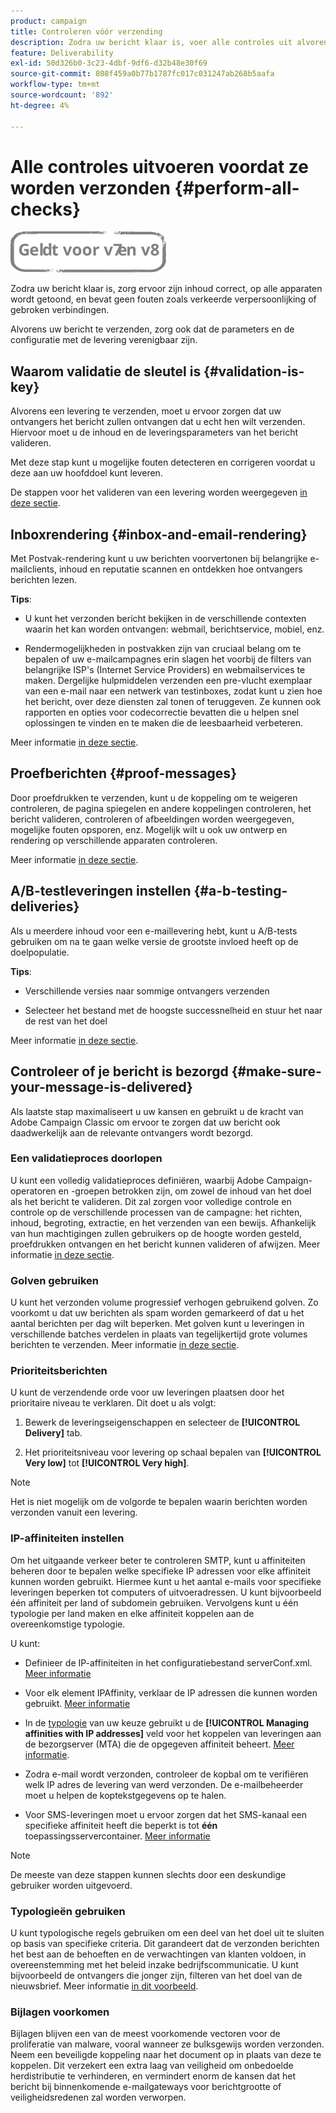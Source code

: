 ```yaml
---
product: campaign
title: Controleren vóór verzending
description: Zodra uw bericht klaar is, voer alle controles uit alvorens te verzenden
feature: Deliverability
exl-id: 50d326b0-3c23-4dbf-9df6-d32b48e30f69
source-git-commit: 808f459a0b77b1787fc017c031247ab268b5aafa
workflow-type: tm+mt
source-wordcount: '892'
ht-degree: 4%

---
```


# Alle controles uitvoeren voordat ze worden verzonden {#perform-all-checks}

![](../../assets/common.svg)

Zodra uw bericht klaar is, zorg ervoor zijn inhoud correct, op alle apparaten wordt getoond, en bevat geen fouten zoals verkeerde verpersoonlijking of gebroken verbindingen.

Alvorens uw bericht te verzenden, zorg ook dat de parameters en de configuratie met de levering verenigbaar zijn.

## Waarom validatie de sleutel is {#validation-is-key}

Alvorens een levering te verzenden, moet u ervoor zorgen dat uw ontvangers het bericht zullen ontvangen dat u echt hen wilt verzenden. Hiervoor moet u de inhoud en de leveringsparameters van het bericht valideren.

Met deze stap kunt u mogelijke fouten detecteren en corrigeren voordat u deze aan uw hoofddoel kunt leveren.

De stappen voor het valideren van een levering worden weergegeven [in deze sectie](steps-validating-the-delivery.md).

## Inboxrendering {#inbox-and-email-rendering}

Met Postvak-rendering kunt u uw berichten voorvertonen bij belangrijke e-mailclients, inhoud en reputatie scannen en ontdekken hoe ontvangers berichten lezen.

**Tips**:

* U kunt het verzonden bericht bekijken in de verschillende contexten waarin het kan worden ontvangen: webmail, berichtservice, mobiel, enz.

* Rendermogelijkheden in postvakken zijn van cruciaal belang om te bepalen of uw e-mailcampagnes erin slagen het voorbij de filters van belangrijke ISP&#39;s (Internet Service Providers) en webmailservices te maken. Dergelijke hulpmiddelen verzenden een pre-vlucht exemplaar van een e-mail naar een netwerk van testinboxes, zodat kunt u zien hoe het bericht, over deze diensten zal tonen of teruggeven. Ze kunnen ook rapporten en opties voor codecorrectie bevatten die u helpen snel oplossingen te vinden en te maken die de leesbaarheid verbeteren.

Meer informatie [in deze sectie](inbox-rendering.md).

## Proefberichten {#proof-messages}

Door proefdrukken te verzenden, kunt u de koppeling om te weigeren controleren, de pagina spiegelen en andere koppelingen controleren, het bericht valideren, controleren of afbeeldingen worden weergegeven, mogelijke fouten opsporen, enz. Mogelijk wilt u ook uw ontwerp en rendering op verschillende apparaten controleren.

Meer informatie [in deze sectie](steps-validating-the-delivery.md#sending-a-proof).

## A/B-testleveringen instellen {#a-b-testing-deliveries}

Als u meerdere inhoud voor een e-maillevering hebt, kunt u A/B-tests gebruiken om na te gaan welke versie de grootste invloed heeft op de doelpopulatie.

**Tips**:

* Verschillende versies naar sommige ontvangers verzenden

* Selecteer het bestand met de hoogste successnelheid en stuur het naar de rest van het doel

Meer informatie [in deze sectie](get-started-a-b-testing.md).

## Controleer of je bericht is bezorgd {#make-sure-your-message-is-delivered}

Als laatste stap maximaliseert u uw kansen en gebruikt u de kracht van Adobe Campaign Classic om ervoor te zorgen dat uw bericht ook daadwerkelijk aan de relevante ontvangers wordt bezorgd.

### Een validatieproces doorlopen

U kunt een volledig validatieproces definiëren, waarbij Adobe Campaign-operatoren en -groepen betrokken zijn, om zowel de inhoud van het doel als het bericht te valideren. Dit zal zorgen voor volledige controle en controle op de verschillende processen van de campagne: het richten, inhoud, begroting, extractie, en het verzenden van een bewijs. Afhankelijk van hun machtigingen zullen gebruikers op de hoogte worden gesteld, proefdrukken ontvangen en het bericht kunnen valideren of afwijzen. Meer informatie [in deze sectie](../../campaign/using/marketing-campaign-approval.md).

### Golven gebruiken

U kunt het verzonden volume progressief verhogen gebruikend golven. Zo voorkomt u dat uw berichten als spam worden gemarkeerd of dat u het aantal berichten per dag wilt beperken. Met golven kunt u leveringen in verschillende batches verdelen in plaats van tegelijkertijd grote volumes berichten te verzenden. Meer informatie [in deze sectie](steps-sending-the-delivery.md#sending-using-multiple-waves).

### Prioriteitsberichten

U kunt de verzendende orde voor uw leveringen plaatsen door het prioritaire niveau te verklaren. Dit doet u als volgt:

1. Bewerk de leveringseigenschappen en selecteer de **[!UICONTROL Delivery]** tab.

1. Het prioriteitsniveau voor levering op schaal bepalen van **[!UICONTROL Very low]** tot **[!UICONTROL Very high]**.

>[!NOTE]
>
>Het is niet mogelijk om de volgorde te bepalen waarin berichten worden verzonden vanuit een levering.

### IP-affiniteiten instellen

Om het uitgaande verkeer beter te controleren SMTP, kunt u affiniteiten beheren door te bepalen welke specifieke IP adressen voor elke affiniteit kunnen worden gebruikt. Hiermee kunt u het aantal e-mails voor specifieke leveringen beperken tot computers of uitvoeradressen. U kunt bijvoorbeeld één affiniteit per land of subdomein gebruiken. Vervolgens kunt u één typologie per land maken en elke affiniteit koppelen aan de overeenkomstige typologie.

U kunt:

* Definieer de IP-affiniteiten in het configuratiebestand serverConf.xml. [Meer informatie](../../installation/using/configuring-campaign-server.md#managing-outbound-smtp-traffic-with-affinities)

* Voor elk element IPAffinity, verklaar de IP adressen die kunnen worden gebruikt. [Meer informatie](../../installation/using/email-deliverability.md#list-of-ip-addresses-to-use)

* In de [typologie](../../campaign-opt/using/about-campaign-typologies.md) van uw keuze gebruikt u de **[!UICONTROL Managing affinities with IP addresses]** veld voor het koppelen van leveringen aan de bezorgserver (MTA) die de opgegeven affiniteit beheert. [Meer informatie](../../campaign-opt/using/applying-rules.md#control-outgoing-smtp-traffic).

* Zodra e-mail wordt verzonden, controleer de kopbal om te verifiëren welk IP adres de levering van werd verzonden. De e-mailbeheerder moet u helpen de koptekstgegevens op te halen.

* Voor SMS-leveringen moet u ervoor zorgen dat het SMS-kanaal een specifieke affiniteit heeft die beperkt is tot **één** toepassingsservercontainer. [Meer informatie](../../installation/using/configure-delivery-settings.md#managing-outbound-smtp-traffic-with-affinities)

>[!NOTE]
>
>De meeste van deze stappen kunnen slechts door een deskundige gebruiker worden uitgevoerd.

### Typologieën gebruiken

U kunt typologische regels gebruiken om een deel van het doel uit te sluiten op basis van specifieke criteria. Dit garandeert dat de verzonden berichten het best aan de behoeften en de verwachtingen van klanten voldoen, in overeenstemming met het beleid inzake bedrijfscommunicatie. U kunt bijvoorbeeld de ontvangers die jonger zijn, filteren van het doel van de nieuwsbrief. Meer informatie [in dit voorbeeld](../../campaign-opt/using/filtering-rules.md).

### Bijlagen voorkomen

Bijlagen blijven een van de meest voorkomende vectoren voor de proliferatie van malware, vooral wanneer ze bulksgewijs worden verzonden. Neem een beveiligde koppeling naar het document op in plaats van deze te koppelen. Dit verzekert een extra laag van veiligheid om onbedoelde herdistributie te verhinderen, en vermindert enorm de kansen dat het bericht bij binnenkomende e-mailgateways voor berichtgrootte of veiligheidsredenen zal worden verworpen.
